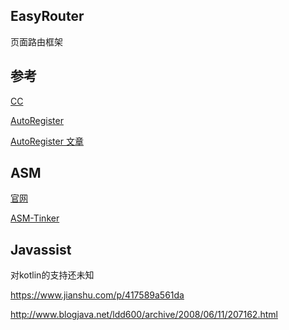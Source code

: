 

## EasyRouter

页面路由框架






## 参考

[CC](https://github.com/luckybilly/CC)

[AutoRegister](https://github.com/luckybilly/AutoRegister)

[AutoRegister 文章](https://juejin.im/post/5a2b95b96fb9a045284669a9)



## ASM

[官网](https://asm.ow2.io/)

[ASM-Tinker](https://blog.csdn.net/l2show/article/details/54846682)


## Javassist

对kotlin的支持还未知

https://www.jianshu.com/p/417589a561da




http://www.blogjava.net/ldd600/archive/2008/06/11/207162.html